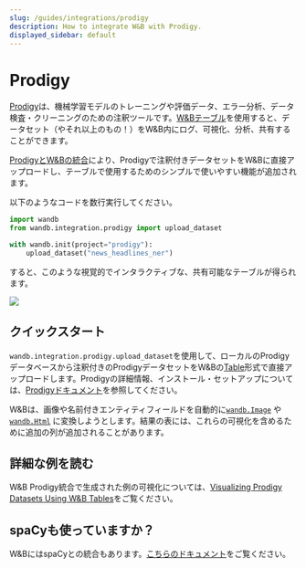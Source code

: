 ```yaml
---
slug: /guides/integrations/prodigy
description: How to integrate W&B with Prodigy.
displayed_sidebar: default
---
```


# Prodigy

[Prodigy](https://prodi.gy/)は、機械学習モデルのトレーニングや評価データ、エラー分析、データ検査・クリーニングのための注釈ツールです。[W&Bテーブル](../../data-vis/tables-quickstart.md)を使用すると、データセット（やそれ以上のもの！）をW&B内にログ、可視化、分析、共有することができます。

[ProdigyとW&Bの統合](https://github.com/wandb/wandb/blob/master/wandb/integration/prodigy/prodigy.py)により、Prodigyで注釈付きデータセットをW&Bに直接アップロードし、テーブルで使用するためのシンプルで使いやすい機能が追加されます。

以下のようなコードを数行実行してください。

```python
import wandb
from wandb.integration.prodigy import upload_dataset

with wandb.init(project="prodigy"):
    upload_dataset("news_headlines_ner")
```

すると、このような視覚的でインタラクティブな、共有可能なテーブルが得られます。

![](/images/integrations/prodigy_interactive_visual.png)

## クイックスタート

`wandb.integration.prodigy.upload_dataset`を使用して、ローカルのProdigyデータベースから注釈付きのProdigyデータセットをW&Bの[Table](https://docs.wandb.ai/ref/python/data-types/table)形式で直接アップロードします。Prodigyの詳細情報、インストール・セットアップについては、[Prodigyドキュメント](https://prodi.gy/docs/)を参照してください。

W&Bは、画像や名前付きエンティティフィールドを自動的に[`wandb.Image`](https://docs.wandb.ai/ref/python/data-types/image) や [`wandb.Html`](https://docs.wandb.ai/ref/python/data-types/html) に変換しようとします。結果の表には、これらの可視化を含めるために追加の列が追加されることがあります。
## 詳細な例を読む

W&B Prodigy統合で生成された例の可視化については、[Visualizing Prodigy Datasets Using W&B Tables](https://wandb.ai/kshen/prodigy/reports/Visualizing-Prodigy-Datasets-Using-W-B-Tables--Vmlldzo5NDE2MTc)をご覧ください。

## spaCyも使っていますか？

W&BにはspaCyとの統合もあります。[こちらのドキュメント](https://docs.wandb.ai/guides/integrations/spacy)をご覧ください。
